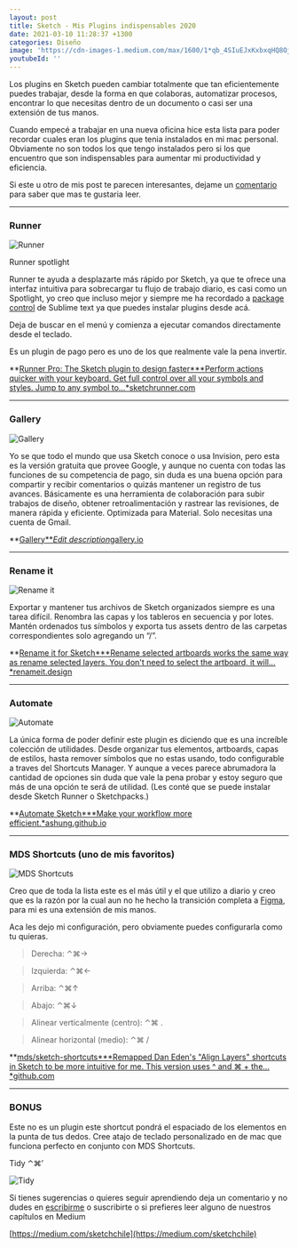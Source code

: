```yaml
---
layout: post
title: Sketch - Mis Plugins indispensables 2020
date: 2021-03-10 11:28:37 +1300
categories: Diseño
image: 'https://cdn-images-1.medium.com/max/1600/1*qb_4SIuEJxKxbxqHQ8Oj0g.gif'
youtubeId: ''
---
```


Los plugins en Sketch pueden cambiar totalmente que tan eficientemente puedes trabajar, desde la forma en que colaboras, automatizar procesos, encontrar lo que necesitas dentro de un documento o casi ser una extensión de tus manos.

Cuando empecé a trabajar en una nueva oficina hice esta lista para poder recordar cuales eran los plugins que tenia instalados en mi mac personal. Obviamente no son todos los que tengo instalados pero si los que encuentro que son indispensables para aumentar mi productividad y eficiencia.

Si este u otro de mis post te parecen interesantes, dejame un [comentario](https://www.notion.so/smilesharks/Hola-Hi-959fbbe8a8b749f1a0d484164ac2ff43) para saber que mas te gustaria leer.

---

### Runner

![Runner](https://cdn-images-1.medium.com/max/1600/1*qb_4SIuEJxKxbxqHQ8Oj0g.gif)

Runner spotlight

Runner te ayuda a desplazarte más rápido por Sketch, ya que te ofrece una interfaz intuitiva para sobrecargar tu flujo de trabajo diario, es casi como un Spotlight, yo creo que incluso mejor y siempre me ha recordado a [package control](https://packagecontrol.io/) de Sublime text ya que puedes instalar plugins desde acá.

Deja de buscar en el menú y comienza a ejecutar comandos directamente desde el teclado.

Es un plugin de pago pero es uno de los que realmente vale la pena invertir.

**[Runner Pro: The Sketch plugin to design faster***Perform actions quicker with your keyboard. Get full control over all your symbols and styles. Jump to any symbol to…*sketchrunner.com](https://sketchrunner.com/)

---

### Gallery

![Gallery](https://cdn-images-1.medium.com/max/1600/1*bmn5NrEEDRNN89qCii3kgQ.gif)

Yo se que todo el mundo que usa Sketch conoce o usa Invision, pero esta es la versión gratuita que provee Google, y aunque no cuenta con todas las funciones de su competencia de pago, sin duda es una buena opción para compartir y recibir comentarios o quizás mantener un registro de tus avances. Básicamente es una herramienta de colaboración para subir trabajos de diseño, obtener retroalimentación y rastrear las revisiones, de manera rápida y eficiente. Optimizada para Material. Solo necesitas una cuenta de Gmail.

**[Gallery***Edit description*gallery.io](https://gallery.io/)

---

### Rename it

![Rename it](https://cdn-images-1.medium.com/max/1600/1*YzvcWAyp4kzEnmRy6FEYKA.gif)

Exportar y mantener tus archivos de Sketch organizados siempre es una tarea difícil. Renombra las capas y los tableros en secuencia y por lotes. Mantén ordenados tus símbolos y exporta tus assets dentro de las carpetas correspondientes solo agregando un “/”.

**[Rename it for Sketch***Rename selected artboards works the same way as rename selected layers. You don't need to select the artboard, it will…*renameit.design](https://renameit.design/sketch/)

---

### Automate

![Automate](https://cdn-images-1.medium.com/max/1600/1*wBEuHANuyaRBM-GyaM0eDg.png)

La única forma de poder definir este plugin es diciendo que es una increíble colección de utilidades. Desde organizar tus elementos, artboards, capas de estilos, hasta remover símbolos que no estas usando, todo configurable a traves del Shortcuts Manager. Y aunque a veces parece abrumadora la cantidad de opciones sin duda que vale la pena probar y estoy seguro que más de una opción te será de utilidad. (Les conté que se puede instalar desde Sketch Runner o Sketchpacks.)

**[Automate Sketch***Make your workflow more efficient.*ashung.github.io](https://ashung.github.io/Automate-Sketch/)

---

### MDS Shortcuts (uno de mis favoritos)

![MDS Shortcuts](https://cdn-images-1.medium.com/max/1600/1*WF48s7xYQA8cjsMsNHT_vg.gif)

Creo que de toda la lista este es el más útil y el que utilizo a diario y creo que es la razón por la cual aun no he hecho la transición completa a [Figma](https://www.figma.com/), para mi es una extensión de mis manos.

Aca les dejo mi configuración, pero obviamente puedes configurarla como tu quieras.

> Derecha: ⌃⌘→

> Izquierda: ⌃⌘←

> Arriba: ⌃⌘↑

> Abajo: ⌃⌘↓

> Alinear verticalmente (centro): ⌃⌘ .

> Alinear horizontal (medio): ⌃⌘ /

**[mds/sketch-shortcuts***Remapped Dan Eden's "Align Layers" shortcuts in Sketch to be more intuitive for me. This version uses ^ and ⌘ + the…*github.com](https://github.com/mds/sketch-shortcuts)

---

### BONUS

Este no es un plugin este shortcut pondrá el espaciado de los elementos en la punta de tus dedos. Cree atajo de teclado personalizado en de mac que funciona perfecto en conjunto con MDS Shortcuts.

Tidy ⌃⌘’

![Tidy](https://cdn-images-1.medium.com/max/1600/1*ODi90Z2ydE1q-r_M8YdS-Q.png)

Si tienes sugerencias o quieres seguir aprendiendo deja un comentario y no dudes en [escribirme](https://www.notion.so/smilesharks/Hola-Hi-959fbbe8a8b749f1a0d484164ac2ff43) o suscribirte o si prefieres leer alguno de nuestros capítulos en Medium

[https://medium.com/sketchchile](https://medium.com/sketchchile)